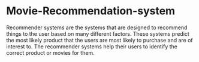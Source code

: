 # Movie-Recommendation-system
Recommender systems are the systems that are designed to recommend things to the user based on many different factors. These systems predict the most likely product that the users are most likely to purchase and are of interest to. The  recommender systems  help their users to identify the correct product or movies for them. 
